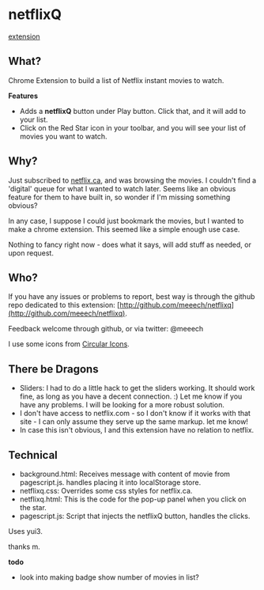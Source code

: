 netflixQ
========

[extension](https://chrome.google.com/extensions/detail/fjbfidbblfnfbgniilajdlnfdoefbabj?hl=en)

What?
-----

Chrome Extension to build a list of Netflix instant movies to watch. 

**Features**

* Adds a **netflixQ** button under Play button. Click that, and it will add to your list.
* Click on the Red Star icon in your toolbar, and you will see your list of movies you want to watch.

Why?
----

Just subscribed to [netflix.ca](http://www.netflix.ca), and was browsing the movies. I couldn't find a 'digital' queue for what I wanted to watch later. Seems like an obvious feature for them to have built in, so wonder if I'm missing something obvious? 

In any case, I suppose I could just bookmark the movies, but I wanted to make a chrome extension. This seemed like a simple enough use case.

Nothing to fancy right now - does what it says, will add stuff as needed, or upon request.

Who?
----

If you have any issues or problems to report, best way is through the github repo dedicated to this extension: [http://github.com/meeech/netflixq](http://github.com/meeech/netflixq). 

Feedback welcome through github, or via twitter: @meeech

I use some icons from [Circular Icons](http://prothemedesign.com/circular-icons/).

There be Dragons
----------------

* Sliders: I had to do a little hack to get the sliders working. It should work fine, as long as you have a decent connection. :) Let me know if you have any problems. I will be looking for a more robust solution.
* I don't have access to netflix.com - so I don't know if it works with that site - I can only assume they serve up the same markup. let me know!
* In case this isn't obvious, I and this extension have no relation to netflix.

Technical
---------

* background.html: Receives message with content of movie from pagescript.js. handles placing it into localStorage store.
* netflixq.css: Overrides some css styles for netflix.ca. 
* netflixq.html: This is the code for the pop-up panel when you click on the star.
* pagescript.js: Script that injects the netflixQ button, handles the clicks.

Uses yui3. 

thanks
m.

**todo**

* look into making badge show number of movies in list? 